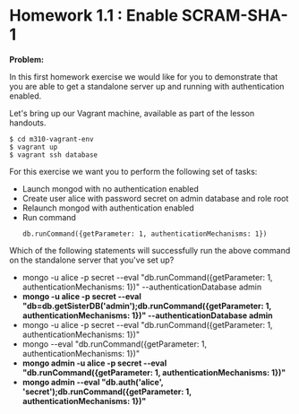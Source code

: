 # Homework 1.1 : Enable SCRAM-SHA-1

**Problem:**

In this first homework exercise we would like for you to demonstrate that you are able to get a standalone server up and running with authentication enabled.

Let's bring up our Vagrant machine, available as part of the lesson handouts.

```
$ cd m310-vagrant-env
$ vagrant up
$ vagrant ssh database
```

For this exercise we want you to perform the following set of tasks:

- Launch mongod with no authentication enabled
- Create user alice with password secret on admin database and role root
- Relaunch mongod with authentication enabled
- Run command
    ```
    db.runCommand({getParameter: 1, authenticationMechanisms: 1})
    ```

Which of the following statements will successfully run the above command on the standalone server that you've set up?

- mongo -u alice -p secret --eval "db.runCommand({getParameter: 1, authenticationMechanisms: 1})" --authenticationDatabase admin
- **mongo -u alice -p secret --eval "db=db.getSisterDB('admin');db.runCommand({getParameter: 1, authenticationMechanisms: 1})" --authenticationDatabase admin**
- mongo -u alice -p secret --eval "db.runCommand({getParameter: 1, authenticationMechanisms: 1})"
- mongo --eval "db.runCommand({getParameter: 1, authenticationMechanisms: 1})"
- **mongo admin -u alice -p secret --eval "db.runCommand({getParameter: 1, authenticationMechanisms: 1})"**
- **mongo admin --eval "db.auth('alice', 'secret');db.runCommand({getParameter: 1, authenticationMechanisms: 1})"**
